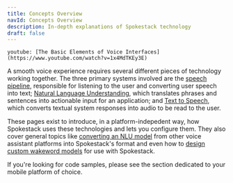 ```yaml
---
title: Concepts Overview
navId: Concepts Overview
description: In-depth explanations of Spokestack technology
draft: false
---
```


`youtube: [The Basic Elements of Voice Interfaces](https://www.youtube.com/watch?v=1x4MdTKEy3E)`

A smooth voice experience requires several different pieces of technology working together. The three primary systems involved are the [speech pipeline](/docs/concepts/speech-pipeline), responsible for listening to the user and converting user speech into text; [Natural Language Understanding](/docs/concepts/nlu), which translates phrases and sentences into actionable input for an application; and [Text to Speech](/docs/concepts/tts), which converts textual system responses into audio to be read to the user.

These pages exist to introduce, in a platform-indepedent way, how Spokestack uses these technologies and lets you configure them. They also cover general topics like [converting an NLU model](/docs/integrations/export) from other voice assistant platforms into Spokestack's format and even how to [design custom wakeword models](/docs/concepts/wakeword-models) for use with Spokestack.

If you're looking for code samples, please see the section dedicated to your mobile platform of choice.
